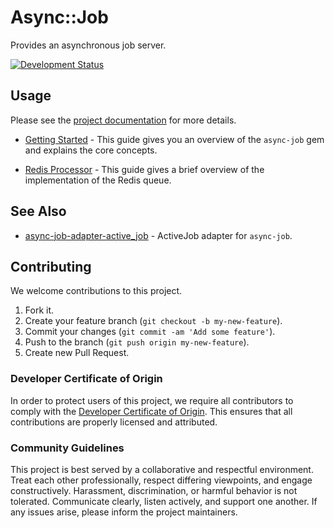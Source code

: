# Async::Job

Provides an asynchronous job server.

[![Development Status](https://github.com/socketry/async-job/workflows/Test/badge.svg)](https://github.com/socketry/async-job/actions?workflow=Test)

## Usage

Please see the [project documentation](https://socketry.github.io/async-job/) for more details.

  - [Getting Started](https://socketry.github.io/async-job/guides/getting-started/index) - This guide gives you an overview of the `async-job` gem and explains the core concepts.

  - [Redis Processor](https://socketry.github.io/async-job/guides/redis-processor/index) - This guide gives a brief overview of the implementation of the Redis queue.

## See Also

  - [async-job-adapter-active\_job](https://github.com/socketry/async-job-adapter-active_job) - ActiveJob adapter for `async-job`.

## Contributing

We welcome contributions to this project.

1.  Fork it.
2.  Create your feature branch (`git checkout -b my-new-feature`).
3.  Commit your changes (`git commit -am 'Add some feature'`).
4.  Push to the branch (`git push origin my-new-feature`).
5.  Create new Pull Request.

### Developer Certificate of Origin

In order to protect users of this project, we require all contributors to comply with the [Developer Certificate of Origin](https://developercertificate.org/). This ensures that all contributions are properly licensed and attributed.

### Community Guidelines

This project is best served by a collaborative and respectful environment. Treat each other professionally, respect differing viewpoints, and engage constructively. Harassment, discrimination, or harmful behavior is not tolerated. Communicate clearly, listen actively, and support one another. If any issues arise, please inform the project maintainers.
